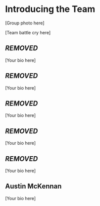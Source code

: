 # Introducing the Team

[Group photo here]

[Team battle cry here]

## ***REMOVED***
[Your bio here]

## ***REMOVED***
[Your bio here]

## ***REMOVED***
[Your bio here]

## ***REMOVED***
[Your bio here]

## ***REMOVED***
[Your bio here]

## Austin McKennan
[Your bio here]
